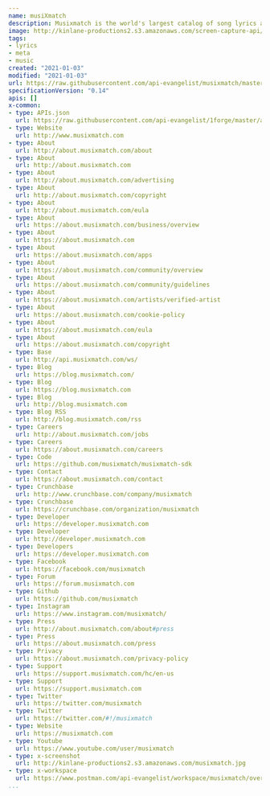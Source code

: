 ```yaml
---
name: musiXmatch
description: Musixmatch is the world's largest catalog of song lyrics and translations
image: http://kinlane-productions2.s3.amazonaws.com/screen-capture-api/1621-musixmatch.jpg
tags:
- lyrics
- meta
- music
created: "2021-01-03"
modified: "2021-01-03"
url: https://raw.githubusercontent.com/api-evangelist/musixmatch/master/apis.json
specificationVersion: "0.14"
apis: []
x-common:
- type: APIs.json
  url: https://raw.githubusercontent.com/api-evangelist/1forge/master/apis.json
- type: Website
  url: http://www.musixmatch.com
- type: About
  url: http://about.musixmatch.com/about
- type: About
  url: http://about.musixmatch.com
- type: About
  url: http://about.musixmatch.com/advertising
- type: About
  url: http://about.musixmatch.com/copyright
- type: About
  url: http://about.musixmatch.com/eula
- type: About
  url: https://about.musixmatch.com/business/overview
- type: About
  url: https://about.musixmatch.com
- type: About
  url: https://about.musixmatch.com/apps
- type: About
  url: https://about.musixmatch.com/community/overview
- type: About
  url: https://about.musixmatch.com/community/guidelines
- type: About
  url: https://about.musixmatch.com/artists/verified-artist
- type: About
  url: https://about.musixmatch.com/cookie-policy
- type: About
  url: https://about.musixmatch.com/eula
- type: About
  url: https://about.musixmatch.com/copyright
- type: Base
  url: http://api.musixmatch.com/ws/
- type: Blog
  url: https://blog.musixmatch.com/
- type: Blog
  url: https://blog.musixmatch.com
- type: Blog
  url: http://blog.musixmatch.com
- type: Blog RSS
  url: http://blog.musixmatch.com/rss
- type: Careers
  url: http://about.musixmatch.com/jobs
- type: Careers
  url: https://about.musixmatch.com/careers
- type: Code
  url: https://github.com/musixmatch/musixmatch-sdk
- type: Contact
  url: https://about.musixmatch.com/contact
- type: Crunchbase
  url: http://www.crunchbase.com/company/musixmatch
- type: Crunchbase
  url: https://crunchbase.com/organization/musixmatch
- type: Developer
  url: https://developer.musixmatch.com
- type: Developer
  url: http://developer.musixmatch.com
- type: Developers
  url: https://developer.musixmatch.com
- type: Facebook
  url: https://facebook.com/musixmatch
- type: Forum
  url: https://forum.musixmatch.com
- type: Github
  url: https://github.com/musixmatch
- type: Instagram
  url: https://www.instagram.com/musixmatch/
- type: Press
  url: http://about.musixmatch.com/about#press
- type: Press
  url: https://about.musixmatch.com/press
- type: Privacy
  url: https://about.musixmatch.com/privacy-policy
- type: Support
  url: https://support.musixmatch.com/hc/en-us
- type: Support
  url: https://support.musixmatch.com
- type: Twitter
  url: https://twitter.com/musixmatch
- type: Twitter
  url: https://twitter.com/#!/musixmatch
- type: Website
  url: https://musixmatch.com
- type: Youtube
  url: https://www.youtube.com/user/musixmatch
- type: x-screenshot
  url: http://kinlane-productions2.s3.amazonaws.com/musixmatch.jpg
- type: x-workspace
  url: https://www.postman.com/api-evangelist/workspace/musixmatch/overview
...
```

